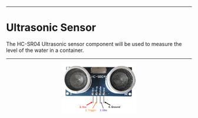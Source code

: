 ___
# Ultrasonic Sensor

The HC-SR04 Ultrasonic sensor component will be used to measure the level of the water in a container.
___
<p align="center">
    <img src="images/Ultrasonic.png" width="40%">
</p>
